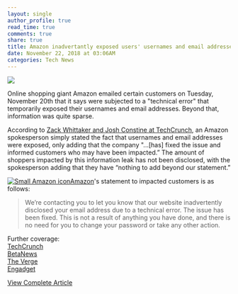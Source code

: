 ```yaml
---
layout: single
author_profile: true
read_time: true
comments: true
share: true
title: Amazon inadvertantly exposed users' usernames and email addresses, will not disclose details
date: November 22, 2018 at 03:06AM
categories: Tech News
---
```

<img class="align-center" src="%20http://d2.alternativeto.net/dist/icons/amazon_67058.png?width=36&amp;height=36&amp;mode=crop&amp;upscale=false">
<p><p>Online shopping giant Amazon emailed certain customers on Tuesday, November 20th that it says were subjected to a &quot;technical error&quot; that temporarily exposed their usernames and email addresses. Beyond that, information was quite sparse.</p>
<p>According to <a href="https://techcrunch.com/2018/11/21/amazon-admits-it-exposed-customer-email-addresses-doubles-down-on-secrecy/" rel="nofollow">Zack Whittaker and Josh Constine at TechCrunch</a>, an Amazon spokesperson simply stated the fact that usernames and email addresses were exposed, only adding that the company &quot;...[has] fixed the issue and informed customers who may have been impacted.” The amount of shoppers impacted by this information leak has not been disclosed, with the spokesperson adding that they have “nothing to add beyond our statement.”</p>
<p><a href='//alternativeto.net/software/amazon/'><img alt='Small Amazon icon' class='mini-app-icon' src='//d2.alternativeto.net/dist/icons/amazon_67058.png?width=36&height=36&mode=crop&upscale=false' />Amazon</a>'s statement to impacted customers is as follows:</p>
<blockquote>
<p>We’re contacting you to let you know that our website inadvertently disclosed your email address due to a technical error. The issue has been fixed. This is not a result of anything you have done, and there is no need for you to change your password or take any other action.</p>
</blockquote>
<p>Further coverage:<br />
<a href="https://techcrunch.com/2018/11/21/amazon-admits-it-exposed-customer-email-addresses-doubles-down-on-secrecy/" rel="nofollow">TechCrunch</a><br />
<a href="https://betanews.com/2018/11/21/amazon-discloses-names-and-addreses/" rel="nofollow">BetaNews</a><br />
<a href="https://www.theverge.com/2018/11/21/18106306/amazon-email-address-leak-technical-error-phishing" rel="nofollow">The Verge</a><br />
<a href="https://www.engadget.com/2018/11/21/amazon-technical-error-exposes-names-emails/" rel="nofollow">Engadget</a></p>
</p>
<a class="btn btn--info" href="https://alternativeto.net/news/2018/11/amazon-inadvertantly-exposed-users-usernames-and-email-addresses-will-not-disclose-details">View Complete Article</a>